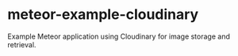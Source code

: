 # meteor-example-cloudinary
Example Meteor application using Cloudinary for image storage and retrieval.

